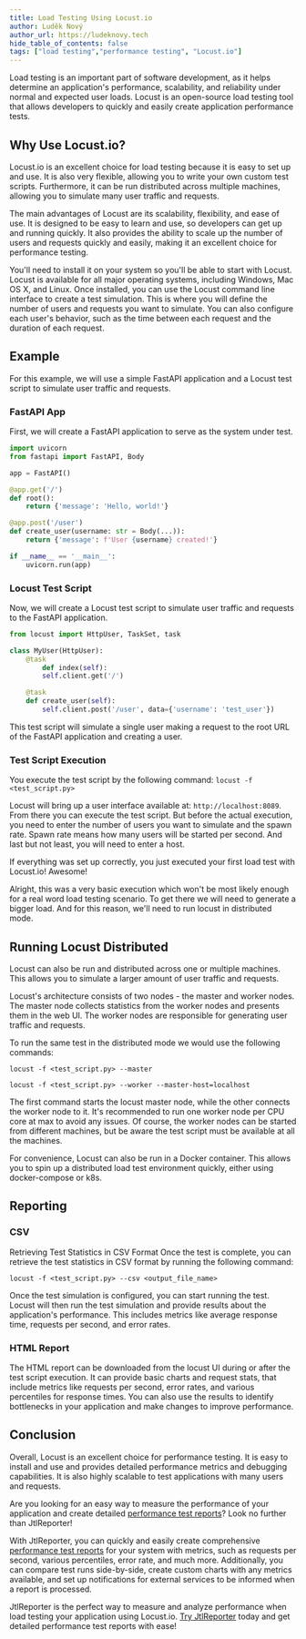 ```yaml
---
title: Load Testing Using Locust.io
author: Luděk Nový
author_url: https://ludeknovy.tech
hide_table_of_contents: false
tags: ["load testing","performance testing", "Locust.io"]
---
```


Load testing is an important part of software development, as it helps determine an application's performance, scalability, and reliability under normal and expected user loads. Locust is an open-source load testing tool that allows developers to quickly and easily create application performance tests.

## Why Use Locust.io?

Locust.io is an excellent choice for load testing because it is easy to set up and use. It is also very flexible, allowing you to write your own custom test scripts. Furthermore, it can be run distributed across multiple machines, allowing you to simulate many user traffic and requests.

The main advantages of Locust are its scalability, flexibility, and ease of use. It is designed to be easy to learn and use, so developers can get up and running quickly. It also provides the ability to scale up the number of users and requests quickly and easily, making it an excellent choice for performance testing.

You'll need to install it on your system so you'll be able to start with Locust. Locust is available for all major operating systems, including Windows, Mac OS X, and Linux. Once installed, you can use the Locust command line interface to create a test simulation. This is where you will define the number of users and requests you want to simulate. You can also configure each user's behavior, such as the time between each request and the duration of each request.


## Example
For this example, we will use a simple FastAPI application and a Locust test script to simulate user traffic and requests.

### FastAPI App
First, we will create a FastAPI application to serve as the system under test.

```python
import uvicorn
from fastapi import FastAPI, Body

app = FastAPI()

@app.get('/')
def root():
    return {'message': 'Hello, world!'}

@app.post('/user')
def create_user(username: str = Body(...)):
    return {'message': f'User {username} created!'}

if __name__ == '__main__':
    uvicorn.run(app)


```

### Locust Test Script
Now, we will create a Locust test script to simulate user traffic and requests to the FastAPI application.

```python
from locust import HttpUser, TaskSet, task

class MyUser(HttpUser):
    @task
        def index(self):
        self.client.get('/')

    @task
    def create_user(self):
        self.client.post('/user', data={'username': 'test_user'})

```

This test script will simulate a single user making a request to the root URL of the FastAPI application and creating a user.

### Test Script Execution

You execute the test script by the following command:
`locust -f <test_script.py>`

Locust will bring up a user interface available at: `http://localhost:8089`. From there you can execute the test script.
But before the actual execution, you need to enter the number of users you want to simulate and the spawn rate. Spawn rate means how many users will be started per second.
And last but not least, you will need to enter a host. 

If everything was set up correctly, you just executed your first load test with Locust.io! Awesome!

Alright, this was a very basic execution which won't be most likely enough for a real word load testing scenario. To get there we will need to generate a bigger load. And for this reason, we'll need to run locust in distributed mode.


## Running Locust Distributed
Locust can also be run and distributed across one or multiple machines. This allows you to simulate a larger amount of user traffic and requests.

Locust's architecture consists of two nodes - the master and worker nodes. The master node collects statistics from the worker nodes and presents them in the web UI. The worker nodes are responsible for generating user traffic and requests.

To run the same test in the distributed mode we would use the following commands:

`locust -f <test_script.py> --master`

`locust -f <test_script.py> --worker --master-host=localhost`

The first command starts the locust master node, while the other connects the worker node to it.
It's recommended to run one worker node per CPU core at max to avoid any issues. Of course, the worker nodes can be started
from different machines, but be aware the test script must be available at all the machines.


For convenience, Locust can also be run in a Docker container. This allows you to spin up a distributed load test environment quickly, either using 
docker-compose or k8s.

## Reporting

### CSV
Retrieving Test Statistics in CSV Format
Once the test is complete, you can retrieve the test statistics in CSV format by running the following command:

`locust -f <test_script.py> --csv <output_file_name>`

Once the test simulation is configured, you can start running the test. Locust will then run the test simulation and provide results about the application's performance. This includes metrics like average response time, requests per second, and error rates. 
### HTML Report

The HTML report can be downloaded from the locust UI during or after the test script execution. It can provide 
 basic charts and request stats, that include metrics like requests per second, error rates, and various percentiles for response times.
You can also use the results to identify bottlenecks in your application and make changes to improve performance.



## Conclusion
Overall, Locust is an excellent choice for performance testing. It is easy to install and use and provides detailed performance metrics and debugging capabilities. It is also highly scalable to test applications with many users and requests.

Are you looking for an easy way to measure the performance of your application and create detailed [performance test reports](/blog/2023-01-08-performance-test-report.md)? Look no further than JtlReporter!

With JtlReporter, you can quickly and easily create comprehensive [performance test reports](/blog/2023-01-08-performance-test-report.md) for your system with metrics, such as requests per second, various percentiles, error rate, and much more. Additionally, you can compare test runs side-by-side, create custom charts with any metrics available, and set up notifications for external services to be informed when a report is processed.

JtlReporter is the perfect way to measure and analyze performance when load testing your application using Locust.io. [Try JtlReporter](/docs/) today and get detailed performance test reports with ease!
